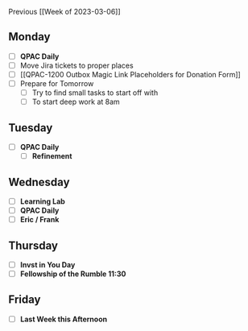 Previous [[Week of 2023-03-06]]

## Monday
- [ ] **QPAC Daily**
- [ ] Move Jira tickets to proper places
- [ ] [[QPAC-1200 Outbox Magic Link Placeholders for Donation Form]]
- [ ] Prepare for Tomorrow
	- [ ] Try to find small tasks to start off with
	- [ ] To start deep work at 8am

## Tuesday
- [ ] **QPAC Daily**
	- [ ] **Refinement**

## Wednesday
- [ ] **Learning Lab**
- [ ] **QPAC Daily**
- [ ] **Eric / Frank**

## Thursday
- [ ] **Invst in You Day**
- [ ] **Fellowship of the Rumble 11:30**

## Friday
- [ ] **Last Week this Afternoon**